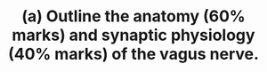 ---
title: "(a) Outline the anatomy (60% marks) and synaptic physiology (40% marks) of the vagus nerve."
entityType: SAQ
exam: PEX
college: CICM
year: 2023
sitting: B
question: 20
passRate: 25
EC_expectedDomains:
- "vagus nerve anatomy"
- "Pre and post-ganglionic physiology"
EC_extraCredit:
- "description of the fibers it carries (visceral, parasympathetic and somatic sensory fibres) and then origin and course from the parasympathetic, sensory and motor nuclei in the medulla as the tenth cranial nerve to its branches; the pharyngeal, cardiac, pulmonary and laryngeal branches"
- "detailed description of the Muscarinic Ach receptor and events. This would also include the 5 subtypes of the muscarinic receptor, with the locations and downstream effects of the M1-M3 locations being the most important to note"
EC_errorsCommon:
- "The vagus nerve anatomy was best broken down into a description of the fibers it carries (visceral, parasympathetic and somatic sensory fibres) and then origin and course from the parasympathetic, sensory and motor nuclei in the medulla as the tenth cranial nerve to its branches; the pharyngeal, cardiac, pulmonary and laryngeal branches."
---